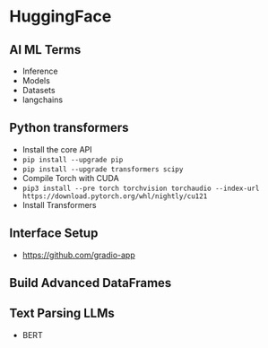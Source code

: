 # HuggingFace

## AI ML Terms
* Inference 
* Models
* Datasets
* langchains


## Python transformers
* Install the core API
* `pip install --upgrade pip`
* `pip install --upgrade transformers scipy`
* Compile Torch with CUDA
* `pip3 install --pre torch torchvision torchaudio --index-url https://download.pytorch.org/whl/nightly/cu121`
* Install Transformers

## Interface Setup
* https://github.com/gradio-app


## Build Advanced DataFrames


## Text Parsing LLMs
* BERT